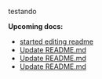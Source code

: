 testando


**Upcoming docs:**

 - [started editing readme](https://github.com/vtex-apps/docs-bot/pull/16)
 - [Update README.md](https://github.com/vtex-apps/docs-bot/pull/18)
 - [Update README.md](https://github.com/vtex-apps/docs-bot/pull/18)
 - [Update README.md](https://github.com/vtex-apps/docs-bot/pull/18)